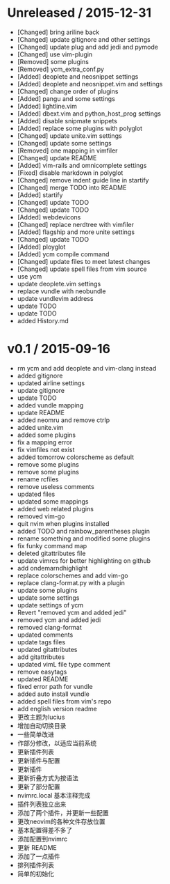 
Unreleased / 2015-12-31
=======================

  * [Changed] bring ariline back
  * [Changed] update gitignore and other settings
  * [Changed] update plug and add jedi and pymode
  * [Changed] use vim-plugin
  * [Removed] some plugins
  * [Removed] ycm_extra_conf.py
  * [Added] deoplete and neosnippet settings
  * [Added] deoplete and neosnippet.vim and settings
  * [Changed] change order of plugins
  * [Added] pangu and some settings
  * [Added] lightline.vim
  * [Added] dbext.vim and python_host_prog settings
  * [Added] disable snipmate snippets
  * [Added] replace some plugins with polyglot
  * [Changed] update unite.vim settings
  * [Changed] update some settings
  * [Removed] one mapping in vimfiler
  * [Changed] update README
  * [Added] vim-rails and omnicomplete settings
  * [Fixed] disable markdown in polyglot
  * [Changed] remove indent guide line in startify
  * [Changed] merge TODO into README
  * [Added] startify
  * [Changed] update TODO
  * [Changed] update TODO
  * [Added] webdevicons
  * [Changed] replace nerdtree with vimfiler
  * [Added] flagship and more unite settings
  * [Changed] update TODO
  * [Added] ployglot
  * [Added] ycm compile command
  * [Changed] update files to meet latest changes
  * [Changed] update spell files from vim source
  * use ycm
  * update deoplete.vim settings
  * replace vundle with neobundle
  * update vundlevim address
  * update TODO
  * update TODO
  * added History.md

v0.1 / 2015-09-16
=================

  * rm ycm and add deoplete and vim-clang instead
  * added gitignore
  * updated airline settings
  * update gitignore
  * update TODO
  * added vundle mapping
  * update README
  * added neomru and remove ctrlp
  * added unite.vim
  * added some plugins
  * fix a mapping error
  * fix vimfiles not exist
  * added tomorrow colorscheme as default
  * remove some plugins
  * remove some plugins
  * rename rcfiles
  * remove useless comments
  * updated files
  * updated some mappings
  * added web related plugins
  * removed vim-go
  * quit nvim when plugins installed
  * added TODO and rainbow_parentheses plugin
  * rename something and modified some plugins
  * fix funky command map
  * deleted gitattributes file
  * update vimrcs for better highlighting on github
  * add ondemarndhighlight
  * replace colorschemes and add vim-go
  * replace clang-format.py with a plugin
  * update some plugins
  * update some settings
  * update settings of ycm
  * Revert "removed ycm and added jedi"
  * removed ycm and added jedi
  * removed clang-format
  * updated comments
  * update tags files
  * updated gitattributes
  * add gitattributes
  * updated vimL file type comment
  * remove easytags
  * updated README
  * fixed error path for vundle
  * added auto install vundle
  * added spell files from vim's repo
  * add english version readme
  * 更改主题为lucius
  * 增加自动切换目录
  * 一些简单改进
  * 作部分修改，以适应当前系统
  * 更新插件列表
  * 更新插件与配置
  * 更新插件
  * 更新折叠方式为按语法
  * 更新了部分配置
  * nvimrc.local 基本注释完成
  * 插件列表独立出来
  * 添加了两个插件，并更新一些配置
  * 更改neovim的各种文件存放位置
  * 基本配置得差不多了
  * 添加配置到nvimrc
  * 更新 README
  * 添加了一点插件
  * 排列插件列表
  * 简单的初始化
